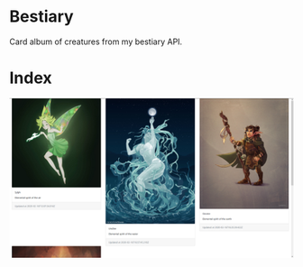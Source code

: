 # Bestiary 
 Card album of creatures from my bestiary API.
 
 # Index
 ![image](https://github.com/pedroschmid/Bestiary/blob/master/imgs/cards.png)
 
